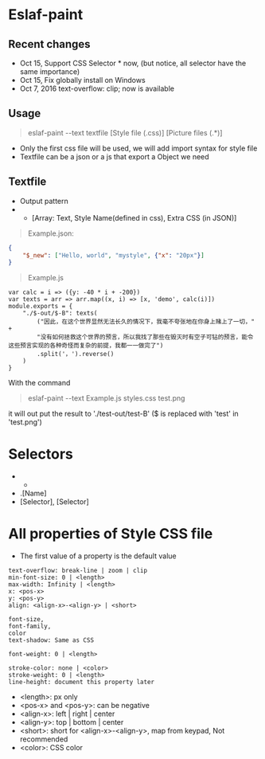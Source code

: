 # Eslaf-paint

## Recent changes
- Oct 15, Support CSS Selector * now, (but notice, all selector have the same importance)
- Oct 15, Fix globally install on Windows
- Oct 7, 2016 text-overflow: clip; now is available

## Usage
> eslaf-paint --text textfile [Style file (.css)] [Picture files (.*)]

* Only the first css file will be used, we will add import syntax for style file
* Textfile can be a json or a js that export a Object we need

## Textfile
- Output pattern
- - [Array: Text, Style Name(defined in css), Extra CSS (in JSON)]

> Example.json:

```JSON
{
    "$_new": ["Hello, world", "mystyle", {"x": "20px"}]
}
```

> Example.js

```JS
var calc = i => ({y: -40 * i + -200})
var texts = arr => arr.map((x, i) => [x, 'demo', calc(i)])
module.exports = {
    "./$-out/$-B": texts(
        ("因此，在这个世界显然无法长久的情况下，我毫不夸张地在你身上赌上了一切，" + 
        "没有如何拯救这个世界的预言，所以我找了那些在毁灭时有空子可钻的预言，能令这些预言实现的各种奇怪而复杂的前提，我都一一做完了")
        .split('，').reverse()
    )
}
```

With the command
> eslaf-paint --text Example.js styles.css test.png

it will out put the result to './test-out/test-B' ($ is replaced with 'test' in 'test.png')

# Selectors
- *
- .[Name]
- [Selector], [Selector]

# All properties of Style CSS file
- The first value of a property is the default value

```
text-overflow: break-line | zoom | clip
min-font-size: 0 | <length>
max-width: Infinity | <length>
x: <pos-x>
y: <pos-y>
align: <align-x>-<align-y> | <short>

font-size,
font-family,
color
text-shadow: Same as CSS

font-weight: 0 | <length>

stroke-color: none | <color>
stroke-weight: 0 | <length>
line-height: document this property later
```
- \<length>: px only
- \<pos-x> and \<pos-y>: can be negative
- \<align-x>: left | right | center
- \<align-y>: top | bottom | center
- \<short>: short for \<align-x>-\<align-y>, map from keypad, Not recommended
- \<color>: CSS color